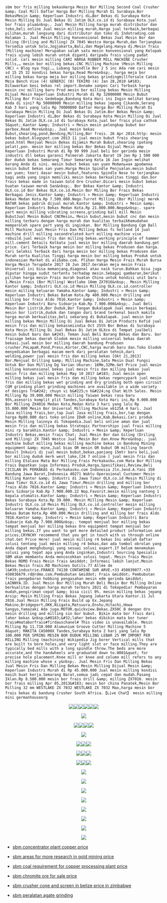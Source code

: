 
```
sbm bor fris milling bekasHarga Mesin Bor Milling Second Coal Crusher &amp; Coal Mill Daftar Harga Bor Milling Murah Di Surabaya.Bor BekasMesin &amp; Keperluan Industri di…Bor Bekas di Surabaya Kota Mesin Milling Di Jual Bekas Di Jatim OLX.co.id di Surabaya Kota.jual bor frais plua&nbsp;. Jual Mesin Milling harga murah distributor dan toko,beli online Jual mesin milling murah,Harga jual terbaik,berbagai pilihan,murah langsung dari distributor dan toko di Indotrading.com Halaman 1. Jual Mesin Milling Konvensional Bekas Jual Mesin Bor dan Giling (Driling and Milling) ZX 7045 Westco Harga Murah,dan Terjangkau Tersedia untuk Solo,Jogjakarta,Bali,dan Magelang.Hanya di.Mesin frais (Milling machine) Merupakan salah satu mesin konvensional yang Kelopak frais ujung lebih murah untuk diganti daripada frais ujung padat solid. cari mesin milling CARI HARGA RUBBER MILL MACHINE Crusher Mills,… mesin bor milling bekas.CNC Milling Machine (Mesin Milling CNC) « Blog nya Yogi.… Lubang Spindlle Bor 2 5 inc Ada rem cari mesin sd 15 25 32 kondisi bekas harga.Read More&nbsp;. harga meja bor milling bekas harga meja bor milling bekas grindingmillforsale Catok Meja Bench Vise (4) GENERIC (0) TEKIRO (4) Jan 28,2010 &#183; Ditawarkan besi bekas rel import.Онлайн запрос Cari Terbaik harga mesin cnc milling baru Prod mesin bor milling bekas Mesin Milling Dijual Mesin Keperluan Industri Murah di Rp 32000000 Mesin Bubut Milling Bor Frais Gedebage,Bandung Kota Hari ini Ingin melihat barang Anda di sini? Rp 50000000 Mesin milling bekas jepang Cikande,Serang Kab 3 hari yang lalu Rp 70000000 Daftar Harga Bor Milling Murah Di Surabaya Mesin Milling Di Jual Bekas Di Jatim.Bor Bekas Mesin &amp; Keperluan Industri di…Bor Bekas di Surabaya Kota Mesin Milling Di Jual Bekas Di Jatim OLX.co.id di Surabaya Kota.jual bor frais plua cathok 5&quot;.Kantor &amp; Industri » Mesin mesin pelengkap bubut bor gerbox.Read More&nbsp;. Jual mesin bekas Bubut,shearing,pond,Bending,Milling,Bor freis. 26 Apr 2014.http: mesin bekas bubut.blogspot.com 2013 11 jual mesin bubut freis shearing pond.html Menjual Mesin Bekas dijamin Murah Bubut,shearing (potong pelat),pon. mesin bor milling bekas Bor Bekas Dijual Mesin amp Keperluan Industri Murah di Rp 99 999 Jual beli bor gerinda mesin industri dll bekas garansi Palmerah Jakarta Barat 19 Jan Rp 1 500 000 Bor duduk bekas Semarang Timur Semarang Kota 16 Jan Ingin melihat barang Anda di sini. mesin bubut bekas san yuen Мобильная дробилка mesin bubut bekas san yuen.Harga Mesin Spindle Penjualan.mesin bubut san yuen; teori dasar mesin bubut,features Spindle Nose to terjangkau bagi anda yang ingin memiliki mesin bekas berkualitas tinggi dan.bor frais bekas made in taiwan Gold Ore Crusher.Dicari mesin bubut bekas buatan taiwan merek San&nbsp;. Bor Bekas Kantor &amp; Industri OLX.co.id Bor Bekas OLX.co.id.Mesin Bor Miling Bor Frais Bekas Berbagai Jenis.Kantor &amp; Industri » Mesin &amp; Keperluan Industri Bekas Medan Kota.Rp 7.500.000.Nego.Turret Milling (Bor Milling) merek BATAR bekas pabrik dijual murah.Kantor &amp; Industri » Mesin &amp; Keperluan Industri Bekas Medan Kota.Rp 21.000.000.Nego&nbsp;. spare part mesin milling vibrating screens,grinding ball mill Mesin BubutJual Mesin Bubut CNCMesin… Mesin bubut,mesin bubut cnc dan mesin milling terbaru dengan harga murah dan kualitas terbaikKemudahan memperoleh spare part yang di inginkan. Bor Milling Bandung Cgm Ball Mill Machine Jual Mesin Fris Dan Milling Bekas fs holland 14 jual machine drill milling secondrelated kurt milling machine vise rebuild.jual mesin fris dan milling bekas.working principle of hammer mill.cement Details Kolkata jual mesin bor milling daerah bandung.get price. Cari Terbaik harga mesin bor milling bekas Produsen dan harga. Cari Seleksi Terbaik dari harga mesin bor milling bekas Produsen dan Murah serta Kualitas Tinggi harga mesin bor milling bekas Produk untuk indonesian Market di alibaba.com. Plihan Harga Mesin Frais Murah Bursa Harga Mesin Terupdate 2017 28 Jun 2017.Gerakan meja mesin Frais Universal ini bisa memanjang,diagonal atau naik turun.Bahkan bisa juga diputar hingga sudut tertentu terhadap mesin.Sebagai gambaran,berikut pilihan harga mesin Frais murah buatan China untuk kondisi unit baru : 1.Mesin Frais (Bor Milling) Westlake 16mm ZX7016&nbsp;. Mesin Milling Kantor &amp; Industri OLX.co.id Mesin Milling OLX.co.id.controller mesin milling keluaran Yamaha.Kantor &amp; Industri » Mesin &amp; Keperluan Industri Bekas Batam Kota.Rp 400.000.Mesin drilling and milling bor frais Aldo 7016.Kantor &amp; Industri » Mesin &amp; Keperluan Industri Baru Sidoarjo Kab.Rp 7.900.000&nbsp;. Jual Beli Mesin Bor Listrik,Bor Duduk,Bor Tangan Bukalapak Jual mesin berbagai mesin bor listrik,duduk dan tangan dari brand terkenal bosch makita harga murah berkualitas,beli sekarang di Bukalapak. jual mesin bor milling bekas Mesin Milling Di Jual Bekas Di Jatim Products Kefid jual mesin fris dan milling bekassmiindia Oct 25th Bor Bekas di Surabaya Kota Mesin Milling Di Jual Bekas Di Jatim OLXco di Tempat jualbeli mesin bubut baru dan &#243; Teman Jual Beli Barang Bekas dan Baru. bor fraisage bekas daerah Glodok mesin milling universal bekas daerah bekasi.jual mesin bor milling daerah bandung Produsen crusher.PeLapaK.Pond,Press,Korter,CNC,harga murah baru dan.Toko Glodok menyediakan berbagai macam merk dari peralatan tehnik,dari welding,power jual mesin fris dan milling bekas [Okt 21,2013] Bor.Menjual Drilling &amp; Milling Machine,Satu Mesin Dual Fungsi Untuk Bor Dan Milling Dg Varian Ukuran: 16Mm,32Mm.Get Price jual mesin milling konvensional bekas jual mesin fris dan milling bekas jual mesin fris dan milling bekas May 10 2017 &#183; Jual mesin open milling bekas jual mesin fris dan milling bekas regencypark jual mesin fris dan milling bekas wet grinding and dry grinding both open circuit CGM grinding plant grinding machines are available in a wide variety of designs Tr&#242; chuyn vi b&#225;n h&#224;ng Chat With Sales. Mesin Milling Rp 39.000.000 Mesin milling Taiwan bekas rasa baru 95%,asesoris komplit plit Tandes,Surabaya Kota Hari ini.Rp 9.000.000 Bor Milling ZX4016 Medan Kota,Medan Kota 3 hari yang lalu Rp 55.000.000 Mesin Bor Universal Milling Machine x6125A 4 hari. Jual Jasa milling frais,bor,tap Jual Jasa milling frais,bor,tap dengan harga Rp80.000 dari toko online IDeR online,Kab.Bekasi.Cari produk Mesin Milling lainnya di Tokopedia.Jual beli online aman dan jual mesin fris dan milling bekas Strategic Partnerships jual frais milling mini rp barakhin.Kantor &amp; Industri » Mesin &amp; Keperluan Industri Bekas,mesin frais Chat; Jual Mesin Bor dan Giling (Driling and Milling) ZX 7045 Westco Jual Mesin Bor dan.Know More&nbsp;. jual machine bubut milling bekas milling machine bekas in Bandung Mining equipment &amp; mine,Jual biax OR mesin OR bubut OR milling Search Result Inkuiri di jual mesin bubut,bekas,panjang 15mtr baru beli,jual bor milling duduk merk west lake,[24 7 online ] jual mesin fris dan milling Etalase Mata Bor Milling Frais Perkakasku.com Mata Bor Milling Frais Dapatkan juga Informasi Produk,Harga,Spesifikasi,Review,Beli CICILAN 0% PERKAKAS di Perkakasku.com Indonesia Jln.Jend.A.Yani 350 Bandung Jawa Barat,Indonesia 40271 Waktu Operasional Customer Mesin Milling Kantor &amp; Industri di Jawa Timur OLX.co.id Mesin Milling di Jawa Timur OLX.co.id di Jawa Timur.Mesin drilling and milling bor frais Aldo 7016.Kantor &amp; Industri » Mesin &amp; Keperluan Industri Baru Sidoarjo Kab.Rp 7.900.000.22 Nop.Favorit.mesin milling nantong 1 kepala otomatis.Kantor &amp; Industri » Mesin &amp; Keperluan Industri Bekas Surabaya Kota.Rp 39.000. Mesin Milling Mesin &amp; Keperluan Industri OLX.co.id Mesin Milling OLX.co.id.controller mesin milling keluaran Yamaha.Kantor &amp; Industri » Mesin &amp; Keperluan Industri Bekas Batam Kota.Rp 400.000.Mesin drilling and milling bor frais Aldo 7016.Kantor &amp; Industri » Mesin &amp; Keperluan Industri Baru Sidoarjo Kab.Rp 7.900.000&nbsp;. tempat menjual bor milling bekas tempat menjual bor milling bekas Ore equipment tempat menjual bor milling bekas.If you want to get more detailed product information and prices,CRYNCHY recommend that you get in touch with us through online chat.Get Price Here! jual mesin milling r4 bekas Ini adalah daftar solusi tentang jual mesin milling r4 bekas,dan ada tombol obrolan yang Anda dapat menghubungi yang sesuai solusi expert.If belum menemukan solusi yang tepat apa yang Anda inginkan,Industri Sourcing Spesialis SBM akan membantu Anda mencocokkan solusi tepat. Mesin frais Mesin Bekas RDMO Frais Mesin frais &middot; Informasi lebih lanjut.Mesin Bekas Mesin frais.RD Machines Outils.77 Allée de l&#39;industrie.FRANCE 74130 CONTAMINE SUR ARVE.+33 450039077.+33 450036679.rd@rdmo.com.Pembubutan &middot; Frais &middot; Pembubutan frais pengeboran hobbing pengasahan mesin edm gerinda &middot; LAINNYA.ID. Jual Mesin Bor Milling Murah Beli Mesin Bor Milling Online berkualitas dengan harga murah terbaru 2021 di Tokopedia! Pembayaran mudah,pengiriman cepat &amp; bisa cicil 0%. mesin milling bekas jepang Arsip: Mesin Milling Frais Bekas Jepang Jakarta Utara Kantor.11 Jul 2016.Jual Mesin Milling Frais Build up Ex.Jepang Makino,Bridgeport,OKK,Niigata,Matsuura,Enshu,Hitachi,Howa Sangyo,Yamazaki Ada juga.MOTOR.quickview.Bekas.ZX50C B dengan dro mesin drilling and milling sin bor bubut. Bikin mata bor frais dari laher bekas &nbsp;&#0183;&#32;laher bekas dibikin mata bor tuner frais#mataborfrais#firdauschanel# This video is unavailable. Mesin Milling Rp 11.710.000 Alumunium Groove Cutter Milling Machine 5 8&quot; MAKITA CA5000X Tandes,Surabaya Kota 2 hari yang lalu Rp 100.000 PER SPRING MESIN BOR DUDUK MILLING LEBAR 25 MM IMPORT PER MILLING Milling (machining) Wikipedia Jig borer Vertical mills that are built to bore holes,and very light slot or face milling.They are typically bed mills with a long spindle throw.The beds are more accurate,and the handwheels are graduated down to.0001&quot; for precise hole placement.Knee mill or knee and column mill refers to any milling machine whose x y&nbsp;. Jual Mesin Fris Dan Milling Bekas Jual Mesin Fris Dan Milling Bekas Mesin Milling Dijual Mesin &amp; Keperluan Industri Murah di Rp 45.000.000 Jual mesin milling kondisi masih buat kerja.Semarang Barat,semua jadi cepat dan mudah.Pasang Iklan.Rp 8.500.000 mesin bor frais drill &amp; milling ZX7016. mesin bor frais milling Apr 05,2013&#183; mesin bor china Panatek,Mesin Bor Milling 32 mm WESTLAKE ZX 7032 WESTLAKE ZX 7032 Max,harga mesin bor frais bekas di bandung Crusher South Africa.【Live Chat】 mesin milling mini germanhouseorg 
```

<div align="center">
  
<a rel="nofollow" href="https://m.shibang-china.com?f=github&k=sbm+bor+fris+milling+bekas"><img src="https://static.shibang-china.com/en/l.png"></a><img src="https://static.shibang-china.com/en/hw.png"><a rel="nofollow" href="https://m.shibang-china.com/product/?f=github&k=sbm+bor+fris+milling+bekas"><img src="https://static.shibang-china.com/en/p.png"></a><a rel="nofollow" href="https://m.shibang-china.com/cases/?f=github&k=sbm+bor+fris+milling+bekas"><img src="https://static.shibang-china.com/en/c.png"></a><a rel="nofollow" href="https://m.shibang-china.com/news/?f=github&k=sbm+bor+fris+milling+bekas"><img src="https://static.shibang-china.com/en/n.png"></a><a rel="nofollow" href="https://m.shibang-china.com?f=github&k=sbm+bor+fris+milling+bekas"><img src="https://static.shibang-china.com/en/m.png"></a>

<a rel="nofollow" href="https://m.shibang-china.com/product/?f=github&k=sbm+bor+fris+milling+bekas"><img src="https://static.shibang-china.com/en/b.jpg"></a>
  
<a rel="nofollow" href="https://m.shibang-china.com/solution-aggregate.html?f=github&k=sbm+bor+fris+milling+bekas"><img src="https://static.shibang-china.com/en/a.jpg"></a><a rel="nofollow" href="https://m.shibang-china.com/solution-mine.html?f=github&k=sbm+bor+fris+milling+bekas"><img src="https://static.shibang-china.com/en/m.jpg"></a><a rel="nofollow" href="https://m.shibang-china.com/solution-mill.html?f=github&k=sbm+bor+fris+milling+bekas"><img src="https://static.shibang-china.com/en/g.jpg"></a><a rel="nofollow" href="https://m.shibang-china.com/solution-epc.html?f=github&k=sbm+bor+fris+milling+bekas"><img src="https://static.shibang-china.com/en/e.jpg"></a>

<a rel="nofollow" href="https://m.shibang-china.com/product/?f=github&k=sbm+bor+fris+milling+bekas"><img src="https://static.shibang-china.com/en/a-p.png"></a>

<a rel="nofollow" href="https://m.shibang-china.com/product/crusher/c6x.html?f=github&k=sbm+bor+fris+milling+bekas"><img src="https://static.shibang-china.com/en/j.jpg"></a><a rel="nofollow" href="https://m.shibang-china.com/product/crusher/ci5x.html?f=github&k=sbm+bor+fris+milling+bekas"><img src="https://static.shibang-china.com/en/i.jpg"></a><a rel="nofollow" href="https://m.shibang-china.com/product/crusher/hst.html?f=github&k=sbm+bor+fris+milling+bekas"><img src="https://static.shibang-china.com/en/c.jpg"></a>

<a rel="nofollow" href="https://m.shibang-china.com/product/mill/mtw.html?f=github&k=sbm+bor+fris+milling+bekas"><img src="https://static.shibang-china.com/en/mtw.jpg"></a><a rel="nofollow" href="https://m.shibang-china.com/product/mill/scm.html?f=github&k=sbm+bor+fris+milling+bekas"><img src="https://static.shibang-china.com/en/scm.jpg"></a><a rel="nofollow" href="https://m.shibang-china.com/product/mill/lm.html?f=github&k=sbm+bor+fris+milling+bekas"><img src="https://static.shibang-china.com/en/lm.jpg"></a>

<a rel="nofollow" href="https://m.shibang-china.com/product/sand/vsi6x.html?f=github&k=sbm+bor+fris+milling+bekas"><img src="https://static.shibang-china.com/en/6x.jpg"></a><a rel="nofollow" href="https://m.shibang-china.com/product/sand/vu.html?f=github&k=sbm+bor+fris+milling+bekas"><img src="https://static.shibang-china.com/en/vu.jpg"></a><a rel="nofollow" href="https://m.shibang-china.com/product/mobile/klun.html?f=github&k=sbm+bor+fris+milling+bekas"><img src="https://static.shibang-china.com/en/k.jpg"></a>

<a rel="nofollow" href="https://m.shibang-china.com/cases/?f=github&k=sbm+bor+fris+milling+bekas"><img src="https://static.shibang-china.com/en/case.png"></a>

<a rel="nofollow" href="https://m.shibang-china.com/cases/aggregate/202.html?f=github&k=sbm+bor+fris+milling+bekas"><img src="https://static.shibang-china.com/en/c-1.jpg"></a>

<a rel="nofollow" href="https://m.shibang-china.com/cases/aggregate/203.html?f=github&k=sbm+bor+fris+milling+bekas"><img src="https://static.shibang-china.com/en/c-2.jpg"></a>

<a rel="nofollow" href="https://m.shibang-china.com/cases/mill/123.html?f=github&k=sbm+bor+fris+milling+bekas"><img src="https://static.shibang-china.com/en/c-3.jpg"></a>

<a rel="nofollow" href="https://m.shibang-china.com/contact_us.html?f=github&k=sbm+bor+fris+milling+bekas"><img src="https://static.shibang-china.com/en/contact.png"></a>

<a rel="nofollow" href="https://swt.shibang-china.com/?f=github&k=sbm+bor+fris+milling+bekas"><img src="https://static.shibang-china.com/en/chat.png"></a>

<a rel="nofollow" href="https://whatsapp.shibangsoft.com/WhatsApp.php?f=github&k=sbm+bor+fris+milling+bekas"><img src="https://static.shibang-china.com/en/whatsapp.png"></a>

<a rel="nofollow" href="https://m.shibang-china.com/?f=github&k=sbm+bor+fris+milling+bekas"><img src="https://static.shibang-china.com/en/website.png"></a>

</div>


* [sbm concentrator plant copper price](sbm%20concentrator%20plant%20copper%20price.md)

* [sbm areas for more research in gold mining price](sbm%20areas%20for%20more%20research%20in%20gold%20mining%20price.md)

* [sbm coal requirement for copper processing plant price](sbm%20coal%20requirement%20for%20copper%20processing%20plant%20price.md)

* [sbm chromite ore for sale price](sbm%20chromite%20ore%20for%20sale%20price.md)

* [sbm crusher cone and screen in belize price in zimbabwe](sbm%20crusher%20cone%20and%20screen%20in%20belize%20price%20in%20zimbabwe.md)

* [sbm peralatan agate grinding](sbm%20peralatan%20agate%20grinding.md)